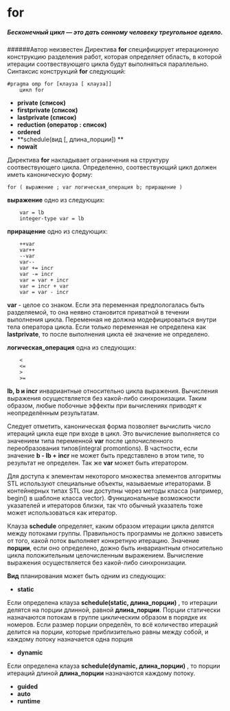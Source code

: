 # for
##### **Бесконечный цикл — это дать сонному человеку треугольное одеяло.**
######Автор неизвестен
Директива **for** специфицирует итерационную конструкцию разделения работ, которая определяет область, в которой итерации соотвествующего цикла будут выполняться параллельно. Синтаксис конструкций **for** следующий:

```
#pragma omp for [клауза [ клауза]]
    цикл for
```
* **private (список)**   
* **firstprivate (список)**  
* **lastprivate (список)**
* **reduction (оператор : список)**
* **ordered**
* **schedule(вид [, длина_порции]) **
* **nowait**

Директива **for** накладывает ограничения на структуру соотвествующего цикла. Определенно, соотвествующий цикл должен иметь каноническую форму:

```
for ( выражение ; var логическая_операция b; приращение )
```
**выражение** одно из следующих:
```
    var = lb
    integer-type var = lb
```
**приращение** одно из следующих:
```
    ++var
    var++
    --var
    var--
    var += incr
    var -= incr
    var = var + incr
    var = incr + var
    var = var - incr 
```
**var** - целое со знаком. Если эта переменная предпологалась быть разделяемой, то она неявно становится приватной в течении выполнения цикла. Переменная не должна модефицироваться внутри тела оператора цикла. Если только переменная не определена как **lastprivate**, то после выполнения цикла её значение не определено.  

**логическая_операция** одна из следующих:
```
    <
    <=
    >
    >=
```
**lb, b и incr** инвариантные относительно цикла выражения. Вычисления выражения осуществляется без какой-либо синхронизации. Таким образом, любые побочные эффекты при вычислениях приводят к неопределённым результатам.

Следует отметить, каноническая форма позволяет вычислить число итераций цикла еще при входе в цикл. Это вычисление выполняется со значением типа переменной **var** после целочисленного переобразования типов(integral promontions). В частности, если значение **b - lb + incr** не может быть представлено в этом типе, то результат не определен. Так же **var** может быть итератором.

Для доступа к элементам некоторого множества элементов алгоритмы STL используют специальные объекты, называемые итераторами. В контейнерных типах STL они доступны через методы класса (например, begin() в шаблоне класса vector). Функциональные возможности указателей и итераторов близки, так что обычный указатель тоже может использоваться как итератор.

Клауза **schedule** определяет, каким образом итерации цикла делятся между потоками группы. Правильность программы не должно зависеть от того, какой поток выполняет конкретную итерацию. Значение **порции**, если оно определено, дожно быть инвариантным относительно цикла положительным целочисленным выражением. Вычисление выражения осуществляется без какой-либо синхронизации.  

**Вид** планирования может быть одним из следующих:
*  **static** 

Eсли определена клауза **schedule(static, длина_порции)** , то итерации делятся на порции длинной, равной **длина_порции**. Порции статически назначаются потокам в группе циклическим образом в порядке их номеров.
Если размер порции определён, то всё количество итераций делится на порции, которые приблизительно равны между собой, и каждому потоку назначается одна порция

*  **dynamic** 

Если определена клауза **schedule(dynamic, длина_порции)** , то порции итераций длиной **длина_порции** назначаются каждому потоку. 
*  **guided** 
*  **auto**
*  **runtime**
